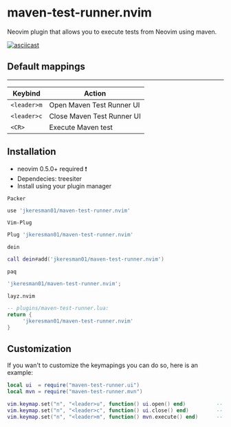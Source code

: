 # maven-test-runner.nvim

Neovim plugin that allows you to execute tests from Neovim using maven.

[![asciicast](https://asciinema.org/a/1KoRnOYpVkXmZmzgD9deN2Fyz.svg)](https://asciinema.org/a/1KoRnOYpVkXmZmzgD9deN2Fyz)

## Default mappings ##
***
| Keybind       | Action                          |
|---------------|---------------------------------|
| `<leader>m`   | Open Maven Test Runner UI       |
| `<leader>c`   | Close Maven Test Runner UI      |
| `<CR>`        | Execute Maven test              |


## Installation ##
* neovim 0.5.0+ required :exclamation:
* Dependecies: treesiter
* Install using your plugin manager

`Packer`  
```lua
use 'jkeresman01/maven-test-runner.nvim'
```

`Vim-Plug`  
```lua
Plug 'jkeresman01/maven-test-runner.nvim'
```

`dein`  
```lua
call dein#add('jkeresman01/maven-test-runner.nvim')
```

`paq`  
```lua
'jkeresman01/maven-test-runner.nvim';
```

`layz.nvim`  
```lua
-- plugins/maven-test-runner.lua:
return {
     'jkeresman01/maven-test-runner.nvim'
}
```

## Customization ##
If you wan't to customize the keymapings you can do so, here is an example:

```lua
local ui  = require("maven-test-runner.ui")
local mvn = require("maven-test-runner.mvn")

vim.keymap.set("n", "<leader>u", function() ui.open() end)          --  Open Maven Test Runner UI  
vim.keymap.set("n", "<leader>c", function() ui.close() end)         --  Close Maven Test Runner UI
vim.keymap.set("n", "<leader>m", function() mvn.execute() end)      --  Execute Maven Test|Tests  
```
